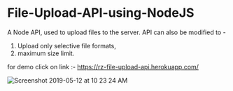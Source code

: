 # File-Upload-API-using-NodeJS
A Node API, used to upload files to the server. API can also be modified to -
1. Upload only selective file formats, 
2. maximum size limit.

for demo click on link :- https://rz-file-upload-api.herokuapp.com/

![Screenshot 2019-05-12 at 10 23 24 AM](https://user-images.githubusercontent.com/32851453/57577948-13f62a80-74a0-11e9-9cb5-c06b0da8e06c.png)
